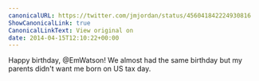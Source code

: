 ```yaml
---
canonicalURL: https://twitter.com/jmjordan/status/456041842224930816
ShowCanonicalLink: true
CanonicalLinkText: View original on
date: 2014-04-15T12:10:22+00:00
---
```

Happy birthday, @EmWatson! We almost had the same birthday but my parents didn't want me born on US tax day.